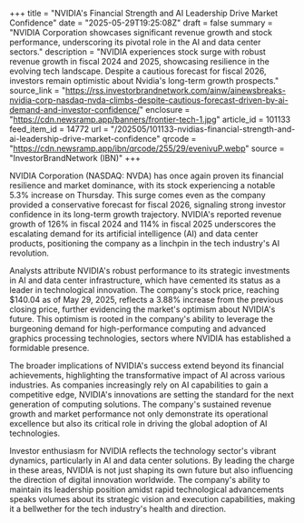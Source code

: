 +++
title = "NVIDIA's Financial Strength and AI Leadership Drive Market Confidence"
date = "2025-05-29T19:25:08Z"
draft = false
summary = "NVIDIA Corporation showcases significant revenue growth and stock performance, underscoring its pivotal role in the AI and data center sectors."
description = "NVIDIA experiences stock surge with robust revenue growth in fiscal 2024 and 2025, showcasing resilience in the evolving tech landscape. Despite a cautious forecast for fiscal 2026, investors remain optimistic about Nvidia's long-term growth prospects."
source_link = "https://rss.investorbrandnetwork.com/ainw/ainewsbreaks-nvidia-corp-nasdaq-nvda-climbs-despite-cautious-forecast-driven-by-ai-demand-and-investor-confidence/"
enclosure = "https://cdn.newsramp.app/banners/frontier-tech-1.jpg"
article_id = 101133
feed_item_id = 14772
url = "/202505/101133-nvidias-financial-strength-and-ai-leadership-drive-market-confidence"
qrcode = "https://cdn.newsramp.app/ibn/qrcode/255/29/evenivuP.webp"
source = "InvestorBrandNetwork (IBN)"
+++

<p>NVIDIA Corporation (NASDAQ: NVDA) has once again proven its financial resilience and market dominance, with its stock experiencing a notable 5.3% increase on Thursday. This surge comes even as the company provided a conservative forecast for fiscal 2026, signaling strong investor confidence in its long-term growth trajectory. NVIDIA's reported revenue growth of 126% in fiscal 2024 and 114% in fiscal 2025 underscores the escalating demand for its artificial intelligence (AI) and data center products, positioning the company as a linchpin in the tech industry's AI revolution.</p><p>Analysts attribute NVIDIA's robust performance to its strategic investments in AI and data center infrastructure, which have cemented its status as a leader in technological innovation. The company's stock price, reaching $140.04 as of May 29, 2025, reflects a 3.88% increase from the previous closing price, further evidencing the market's optimism about NVIDIA's future. This optimism is rooted in the company's ability to leverage the burgeoning demand for high-performance computing and advanced graphics processing technologies, sectors where NVIDIA has established a formidable presence.</p><p>The broader implications of NVIDIA's success extend beyond its financial achievements, highlighting the transformative impact of AI across various industries. As companies increasingly rely on AI capabilities to gain a competitive edge, NVIDIA's innovations are setting the standard for the next generation of computing solutions. The company's sustained revenue growth and market performance not only demonstrate its operational excellence but also its critical role in driving the global adoption of AI technologies.</p><p>Investor enthusiasm for NVIDIA reflects the technology sector's vibrant dynamics, particularly in AI and data center solutions. By leading the charge in these areas, NVIDIA is not just shaping its own future but also influencing the direction of digital innovation worldwide. The company's ability to maintain its leadership position amidst rapid technological advancements speaks volumes about its strategic vision and execution capabilities, making it a bellwether for the tech industry's health and direction.</p>